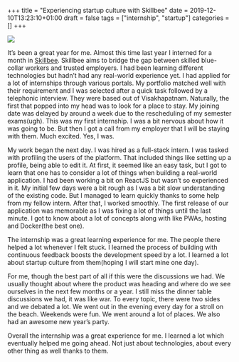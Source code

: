 +++
title = "Experiencing startup culture with Skillbee"
date = 2019-12-10T13:23:10+01:00
draft = false
tags = ["internship", "startup"]
categories = []
+++

![](https://miro.medium.com/max/1709/1*-KiFhs_GYZD4CHPAA2h5Dw.png)

It’s been a great year for me. Almost this time last year I interned for a month in [Skillbee](https://skillbee.com). Skillbee aims to bridge the gap between skilled blue-collar workers and trusted employers. I had been learning different technologies but hadn’t had any real-world experience yet. I had applied for a lot of internships through various portals. My portfolio matched well with their requirement and I was selected after a quick task followed by a telephonic interview. They were based out of Visakhapatnam. Naturally, the first that popped into my head was to look for a place to stay. My joining date was delayed by around a week due to the rescheduling of my semester exams(ugh). This was my first internship. I was a bit nervous about how it was going to be. But then I got a call from my employer that I will be staying with them. Much excited. Yes, I was.

My work began the next day. I was hired as a full-stack intern. I was tasked with profiling the users of the platform. That included things like setting up a profile, being able to edit it. At first, it seemed like an easy task, but I got to learn that one has to consider a lot of things when building a real-world application. I had been working a bit on ReactJS but wasn’t so experienced in it. My initial few days were a bit rough as I was a bit slow understanding of the existing code. But I managed to learn quickly thanks to some help from my fellow intern. After that, I worked smoothly. The first release of our application was memorable as I was fixing a lot of things until the last minute. I got to know about a lot of concepts along with like PWAs, hosting and Docker(the best one).

The internship was a great learning experience for me. The people there helped a lot whenever I felt stuck. I learned the process of building with continuous feedback boosts the development speed by a lot. I learned a lot about startup culture from them(hoping I will start mine one day).

For me, though the best part of all if this were the discussions we had. We usually thought about where the product was heading and where do we see ourselves in the next few months or a year. I still miss the dinner table discussions we had, it was like war. To every topic, there were two sides and we debated a lot. We went out in the evening every day for a stroll on the beach. Weekends were fun. We went around a lot of places. We also had an awesome new year’s party.

Overall the internship was a great experience for me. I learned a lot which eventually helped me going ahead. Not just about technologies, about every other thing as well thanks to them.